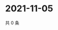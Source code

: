 # 2021-11-05

共 0 条

<!-- BEGIN WEIBO -->
<!-- 最后更新时间 Fri Nov 05 2021 18:00:32 GMT+0800 (China Standard Time) -->

<!-- END WEIBO -->
